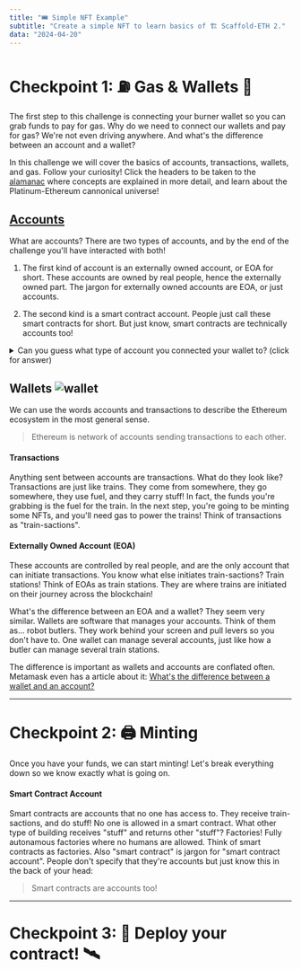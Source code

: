 ```yaml
---
title: "🎟 Simple NFT Example"
subtitle: "Create a simple NFT to learn basics of 🏗 Scaffold-ETH 2."
data: "2024-04-20"
---
```


# Checkpoint 1: ⛽️ Gas & Wallets 👛

The first step to this challenge is connecting your burner wallet so you can grab
funds to pay for gas. Why do we need to connect our wallets and pay for gas? We're
not even driving anywhere. And what's the difference between an account and a
wallet?

In this challenge we will cover the basics of accounts, transactions, wallets, and
gas. Follow your curiosity! Click the headers to be taken to the [alamanac](/almanacPosts)
where concepts are explained in more detail, and learn about the Platinum-Ethereum
cannonical universe!

## [Accounts](/almanacPosts/accounts)

What are accounts? There are two types of accounts, and by the end of the challenge
you'll have interacted with both!

1. The first kind of account is an externally owned account, or EOA for short. These
   accounts are owned by real people, hence the externally owned part. The jargon for
   externally owned accounts are EOA, or just accounts.

2. The second kind is a smart contract account. People just call these smart contracts
   for short. But just know, smart contracts are technically accounts too!

<details>
  <summary>Can you guess what type of account you connected your wallet to? (click for answer)</summary>

> A smart contract account!

</details>

<!-- ## Wallets ![wallet](http://localhost:3000/images/wallet.svg) -->
<h2>Wallets <img src="http://localhost:3000/images/wallet.svg" alt="wallet"></h2>

<!-- ![A train station](http://localhost:3000/images/train-station.svg) -->

We can use the words accounts and transactions to describe the Ethereum ecosystem in the most
general sense.

> Ethereum is network of accounts sending transactions to each other.

#### Transactions

Anything sent between accounts are transactions. What do they look like? Transactions are just like trains.
They come from somewhere, they go somewhere, they use fuel, and they carry stuff! In fact, the funds
you're grabbing is the fuel for the train. In the next step, you're going to be minting some NFTs,
and you'll need gas to power the trains! Think of transactions as "train-sactions".

#### Externally Owned Account (EOA)

These accounts are controlled by real people, and are the only account that can initiate transactions.
You know what else initiates train-sactions? Train stations! Think of EOAs as train stations. They are
where trains are initiated on their journey across the blockchain!

What's the difference between an
EOA and a wallet? They seem very similar. Wallets are software that manages your accounts. Think of them
as... robot butlers. They work behind your screen and pull levers so you don't have to. One
wallet can manage several accounts, just like how a butler can manage several train stations.

The difference is important as wallets and accounts are conflated often. Metamask even has a article
about it: [What's the difference between a wallet and an account?](https://support.metamask.io/hc/en-us/articles/13466457757211-What-s-the-difference-between-a-wallet-and-an-account)

---

# Checkpoint 2: 🖨 Minting

Once you have your funds, we can start minting! Let's break everything down so we know exactly what is
going on.

#### Smart Contract Account

Smart contracts are accounts that no one has access to. They receive train-sactions, and do stuff! No
one is allowed in a smart contract. What other type of building receives "stuff" and returns other
"stuff"? Factories! Fully autonamous factories where no humans are allowed. Think of smart contracts
as factories. Also "smart contract" is jargon for "smart contract account". People don't specify that
they're accounts but just know this in the back of your head:

> Smart contracts are accounts too!

---

# Checkpoint 3: 💾 Deploy your contract! 🛰

<!-- ![A train station](http://localhost:3000/images/train-station.svg) -->
